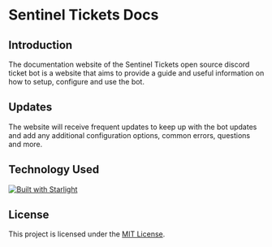 # Sentinel Tickets Docs

## Introduction
The documentation website of the Sentinel Tickets open source discord ticket bot is a website that aims to provide a guide and useful information on how to setup, configure and use the bot.

## Updates
The website will receive frequent updates to keep up with the bot updates and add any additional configuration options, common errors, questions and more.

## Technology Used
[![Built with Starlight](https://astro.badg.es/v2/built-with-starlight/small.svg)](https://starlight.astro.build)

## License
This project is licensed under the [MIT License](LICENSE).